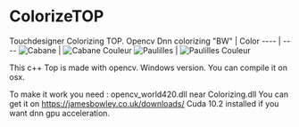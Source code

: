 # ColorizeTOP
Touchdesigner Colorizing TOP. Opencv Dnn colorizing
"BW" | Color
---- | ----
![Cabane](https://github.com/shieman/ColorizeTOP/blob/master/Images/Cabane.jpg) | ![Cabane Couleur](https://github.com/shieman/ColorizeTOP/blob/master/Images/cabane_couleur.jpg)
![Paulilles](https://github.com/shieman/ColorizeTOP/blob/master/Images/Paulliles.jpg) | ![Paulilles Couleur](https://github.com/shieman/ColorizeTOP/blob/master/Images/Paulilles_couleur.jpg)


This c++ Top is made with opencv.
Windows version.
You can compile it on osx.

To make it work you need :
opencv_world420.dll near Colorizing.dll
    You can get it on https://jamesbowley.co.uk/downloads/
Cuda 10.2 installed if you want dnn gpu acceleration.
